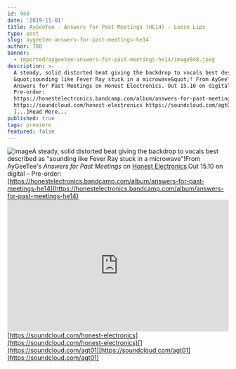 ```yaml
---
id: 948
date: '2019-11-01'
title: AyGeeTee - Answers for Past Meetings (HE14) - Loose Lips
type: post
slug: aygeetee-answers-for-past-meetings-he14
author: 100
banner:
  - imported/aygeetee-answers-for-past-meetings-he14/image948.jpeg
description: >-
  A steady, solid distorted beat giving the backdrop to vocals best described as
  &quot;sounding like Fever Ray stuck in a microwave&quot;! From AyGeeTee&#39;s
  Answers for Past Meetings on Honest Electronics. Out 15.10 on digital &#8211;
  Pre-order:
  https://honestelectronics.bandcamp.com/album/answers-for-past-meetings-he14
  https://soundcloud.com/honest-electronics https://soundcloud.com/agt01
  [...]Read More...
published: true
tags: premiere
featured: false
---
```

![image](../imported/aygeetee-answers-for-past-meetings-he14/image948.jpeg)A steady, solid distorted beat giving the backdrop to vocals best described as "sounding like Fever Ray stuck in a microwave"!From AyGeeTee's _Answers for Past Meetings_ on [Honest Electronics](https://honestelectronics.bandcamp.com).Out 15.10 on digital – Pre-order: [](https://honestelectronics.bandcamp.com/album/answers-for-past-meetings-he14)[https://honestelectronics.bandcamp.com/album/answers-for-past-meetings-he14](https://honestelectronics.bandcamp.com/album/answers-for-past-meetings-he14)<iframe width='100%' height='300' scrolling='no' frameborder='no' allow='autoplay' src='https://w.soundcloud.com/player/?url=https%3A//api.soundcloud.com/tracks/695658340&color=%23ff5500&auto_play=false&hide_related=false&show_comments=true&show_user=true&show_reposts=false&show_teaser=true'></iframe>[](https://soundcloud.com/honest-electronics)[https://soundcloud.com/honest-electronics](https://soundcloud.com/honest-electronics)[](https://soundcloud.com/agt01)[https://soundcloud.com/agt01](https://soundcloud.com/agt01)